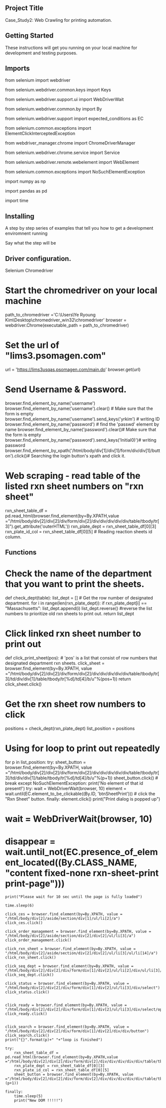 ## Project Title
Case_Study2: Web Crawling for printing automation.

## Getting Started

These instructions will get you running on your local machine for development and testing purposes.

## Imports

from selenium import webdriver

from selenium.webdriver.common.keys import Keys

from selenium.webdriver.support.ui import WebDriverWait

from selenium.webdriver.common.by import By

from selenium.webdriver.support import expected_conditions as EC

from selenium.common.exceptions import ElementClickInterceptedException

from webdriver_manager.chrome import ChromeDriverManager

from selenium.webdriver.chrome.service import Service

from selenium.webdriver.remote.webelement import WebElement

from selenium.common.exceptions import NoSuchElementException

import numpy as np

import pandas as pd

import time

## Installing

A step by step series of examples that tell you how to get a development enviromnent running

Say what the step will be

## Driver configuration.
Selenium 
Chromedriver

# Start the chromedriver on your local machine

path_to_chromedriver ='C:\\Users\\Ye Ryoung Kim\\Desktop\\chromedriver_win32\\chromedriver'
browser = webdriver.Chrome(executable_path = path_to_chromedriver)

# Set the url of "lims3.psomagen.com"

url = 'https://lims3usqas.psomagen.com/main.do'
browser.get(url)

# Send Username &  Password.

browser.find_element_by_name('username')
browser.find_element_by_name('username').clear() # Make sure that the form is empty
browser.find_element_by_name('username').send_keys('yrkim') # writing ID 
browser.find_element_by_name('password') # find the 'passwd' element by name
browser.find_element_by_name('password').clear()# Make sure that the form is empty
browser.find_element_by_name('password').send_keys('Initial0)')# writing password
browser.find_element_by_xpath('/html/body/div[1]/div[1]/form/div/div[1]/button').click()# Searching the login button's xpath and click it.

# Web scraping - read table of the listed rxn sheet numbers on "rxn sheet"

rxn_sheet_table_df = pd.read_html(browser.find_element(by=By.XPATH,value ="/html/body/div[2]/div[2]/div/form/div[2]/div/div/div/div/div/table/tbody/tr[3]").get_attribute('outerHTML'))
rxn_plate_dept = rxn_sheet_table_df[0][3]
rxn_plate_id_col = rxn_sheet_table_df[0][5] # Reading reaction sheets id column.

## Functions

# Check the name of the department that you want to print the sheets.

def check_dept(table):
    list_dept = []  # Get the row number of designated department.
    for i in range(len(rxn_plate_dept)):
        if rxn_plate_dept[i] == "Massachusetts":
            list_dept.append(i)
    list_dept.reverse() #reverse the list numbers to prioritize old rxn sheets to print out.
    return list_dept
    
# Click linked rxn sheet number to print out

def click_print_sheet(pos): # 'pos' is a list that consist of row numbers that designated department rxn sheets.
    click_sheet = browser.find_element(by=By.XPATH, value ="/html/body/div[2]/div[2]/div/form/div[2]/div/div/div/div/div/table/tbody/tr[3]/td/div/div[1]/table/tbody/tr[%d]/td[4]/b/u"%(pos+1))
    return click_sheet.click()
    
# Get the rxn sheet row numbers to click

positions = check_dept(rxn_plate_dept)
list_position = positions

# Using for loop to print out repeatedly

for p in list_position:
    try: 
        sheet_button = browser.find_element(by=By.XPATH, value ="/html/body/div[2]/div[2]/div/form/div[2]/div/div/div/div/div/table/tbody/tr[3]/td/div/div[1]/table/tbody/tr[%d]/td[4]/b/u"%(p+1))
        sheet_button.click()
    # break
    except NoSuchElementException:
        print('No element of that id present!')
    try:
        wait = WebDriverWait(browser, 10)
        element = wait.until(EC.element_to_be_clickable((By.ID, 'btnSheetPrint')))   # click the "Rxn Sheet" button.
    finally:
        element.click()
        print("Print dialog is popped up")
#     wait = WebDriverWait(browser, 10)
#     disappear = wait.until_not(EC.presence_of_element_located((By.CLASS_NAME, "content fixed-none rxn-sheet-print print-page")))
    print("Please wait for 10 sec until the page is fully loaded")
    
    time.sleep(6)

    click_ces = browser.find_element(by=By.XPATH, value = "/html/body/div[2]/aside/section/div[1]/ul/li[2]/a")
    click_ces.click()
        
    click_order_management = browser.find_element(by=By.XPATH, value = "/html/body/div[2]/aside/section/div[2]/div[2]/ul/li[3]/a")
    click_order_management.click()
    
    click_rxn_sheet = browser.find_element(by=By.XPATH, value = "/html/body/div[2]/aside/section/div[2]/div[2]/ul/li[3]/ul/li[14]/a")
    click_rxn_sheet.click()
    
    click_seq_dept = browser.find_element(by=By.XPATH, value = "/html/body/div[2]/div[2]/div/form/div[1]/div[2]/ul/li[2]/div/ul/li[3]/label")
    click_seq_dept.click()
    
    click_status = browser.find_element(by=By.XPATH, value = "/html/body/div[2]/div[2]/div/form/div[1]/div[2]/ul/li[3]/div/select")
    click_status.click()
    
    
    click_ready = browser.find_element(by=By.XPATH, value = "/html/body/div[2]/div[2]/div/form/div[1]/div[2]/ul/li[3]/div/select/option[2]")
    click_ready.click()
    
    
    click_search = browser.find_element(by=By.XPATH, value = "/html/body/div[2]/div[2]/div/form/div[1]/div[2]/div/div/button")
    click_search.click()
    print("{}".format(p)+" "+"loop is finished")
    
    try:
        rxn_sheet_table_df = pd.read_html(browser.find_element(by=By.XPATH,value ="/html/body/div[2]/div[2]/div/form/div[2]/div/div/div/div/div/table/tbody/tr[3]").get_attribute('outerHTML'))
        rxn_plate_dept = rxn_sheet_table_df[0][3]
        rxn_plate_id_col = rxn_sheet_table_df[0][5]
        sheet_button = browser.find_element(by=By.XPATH, value ="/html/body/div[2]/div[2]/div/form/div[2]/div/div/div/div/div/table/tbody/tr[3]/td/div/div[1]/table/tbody/tr[%d]/td[4]/b/u"%(p+1))
    
    finally:
        time.sleep(5)
        print("New DOM !!!!!")
    
    















